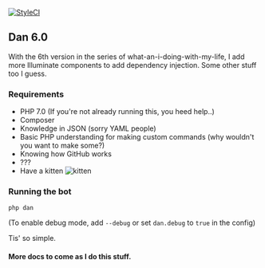 [![StyleCI](https://styleci.io/repos/25645798/shield)](https://styleci.io/repos/25645798)

## Dan 6.0

With the 6th version in the series of what-an-i-doing-with-my-life, I add more Illuminate components to add dependency injection. Some other stuff too I guess.
 
### Requirements
 - PHP 7.0 (If you're not already running this, you heed help..)
 - Composer
 - Knowledge in JSON (sorry YAML people)
 - Basic PHP understanding for making custom commands (why wouldn't you want to make some?)
 - Knowing how GitHub works
 - ???
 - Have a kitten ![kitten](http://images4.fanpop.com/image/photos/16100000/Cute-Kitten-kittens-16122951-1280-800.jpg)

### Running the bot

```
php dan
```

(To enable debug mode, add `--debug` or set `dan.debug` to `true` in the config)

Tis' so simple.



#### More docs to come as I do this stuff.

